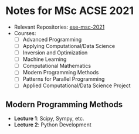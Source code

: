 # Notes for MSc ACSE 2021
- Relevant Repositories: [ese-msc-2021](https://github.com/ese-msc-2021)
- Courses:
  - [ ] Advanced Programming
  - [ ] Applying Computational/Data Science
  - [ ] Inversion and Optimization
  - [ ] Machine Learning
  - [ ] Computational Mathematics
  - [ ] Modern Programming Methods
  - [ ] Patterns for Parallel Programming
  - [ ] Applied Computational/Data Science Project

## Modern Programming Methods

- **Lecture 1**: Scipy, Sympy, etc.
- **Lecture 2**: Python Development
